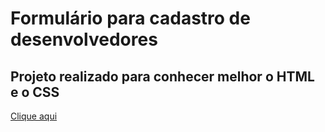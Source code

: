  <h1>Formulário para cadastro de desenvolvedores </h1>
 <h2> Projeto realizado para conhecer melhor o HTML e o CSS </h2>
 <a href="https:/cadastro-desenvolvedor.vercel.app">Clique aqui</a>
